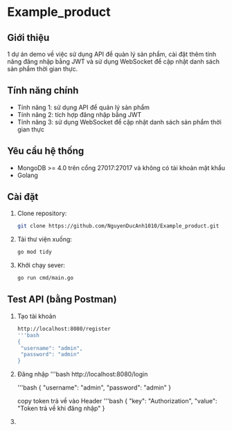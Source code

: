 # Example_product

## Giới thiệu
1 dự án demo về việc sử dụng API để quản lý sản phẩm, cài đặt thêm tính năng đăng nhập bằng JWT và sử dụng WebSocket để cập nhật danh sách sản phẩm thời gian thực.

## Tính năng chính
- Tính năng 1: sử dụng API để quản lý sản phẩm
- Tính năng 2: tích hợp đăng nhập bằng JWT
- Tính năng 3: sử dụng WebSocket để cập nhật danh sách sản phẩm thời gian thực

## Yêu cầu hệ thống
- MongoDB >= 4.0 trên cổng 27017:27017 và không có tài khoản mật khẩu
- Golang

## Cài đặt
1. Clone repository:
   ```bash
   git clone https://github.com/NguyenDucAnh1010/Example_product.git
2. Tải thư viện xuống:
   ```bash
   go mod tidy
4. Khởi chạy sever:
   ```bash
   go run cmd/main.go

## Test API (bằng Postman)
1. Tạo tài khoản
   ```bash
   http://localhost:8080/register
   '''bash
   {
    "username": "admin",
    "password": "admin"
   }
2. Đăng nhập
   '''bash
   http://localhost:8080/login

   '''bash
   {
    "username": "admin",
    "password": "admin"
   }

   copy token trả về vào Header
   '''bash
   {
     "key": "Authorization",
     "value": "Token trả về khi đăng nhập"
   }
4. 
